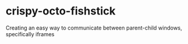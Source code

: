 # crispy-octo-fishstick
Creating an easy way to communicate between parent-child windows, specifically iframes
